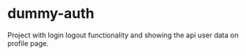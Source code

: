# dummy-auth
Project with login logout functionality and showing the api user data on profile page.
